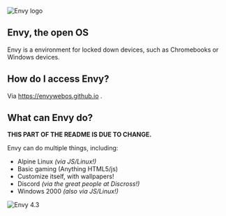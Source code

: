 ![Envy logo](envy.jpg)

## Envy, the open OS
Envy is a environment for locked down devices, such as Chromebooks or Windows devices.

## How do I access Envy?
Via https://envywebos.github.io .

## What can Envy do?
**THIS PART OF THE README IS DUE TO CHANGE.**

  Envy can do multiple things, including:
  
  * Alpine Linux *(via JS/Linux!)*
  * Basic gaming (Anything HTML5/js)
  * Customize itself, with wallpapers!
  * Discord *(via the great people at Discross!)*
  * Windows 2000 *(also via JS/Linux!)*

![Envy 4.3](43preview.png)
